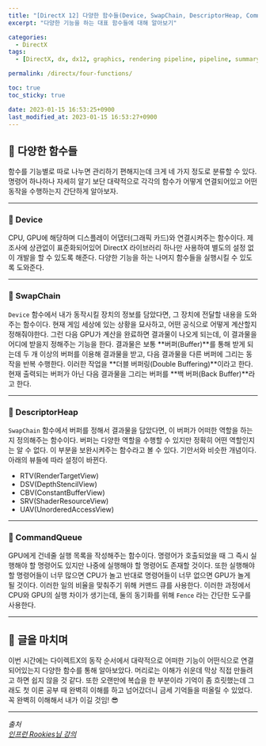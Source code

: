 ```yaml
---
title: "[DirectX 12] 다양한 함수들(Device, SwapChain, DescriptorHeap, CommandQueue)"
excerpt: "다양한 기능을 하는 대표 함수들에 대해 알아보기"

categories:
  - DirectX
tags:
  - [DirectX, dx, dx12, graphics, rendering pipeline, pipeline, summary, device, swapchain, descriptorheap, commandqueue]

permalink: /directx/four-functions/

toc: true
toc_sticky: true

date: 2023-01-15 16:53:25+0900
last_modified_at: 2023-01-15 16:53:27+0900
---
```


## 👻 다양한 함수들
함수를 기능별로 따로 나누면 관리하기 편해지는데 크게 네 가지 정도로 분류할 수 있다. 명령어 하나하나 자세히 알기 보단 대략적으로 각각의 함수가 어떻게 연결되어있고 어떤 동작을 수행하는지 간단하게 알아보자.

***

### 🌱 Device
CPU, GPU에 해당하며 디스플레이 어댑터(그래픽 카드)와 연결시켜주는 함수이다. 제조사에 상관없이 표준화되어있어 DirectX 라이브러리 하나만 사용하여 별도의 설정 없이 개발을 할 수 있도록 해준다. 다양한 기능을 하는 나머지 함수들을 실행시킬 수 있도록 도와준다.

***

### 🌱 SwapChain
``` Device ``` 함수에서 내가 동작시킬 장치의 정보를 담았다면, 그 장치에 전달할 내용을 도와주는 함수이다. 현재 게임 세상에 있는 상황을 묘사하고, 어떤 공식으로 어떻게 계산할지 정해줘야한다. 그런 다음 GPU가 계산을 완료하면 결과물이 나오게 되는데, 이 결과물을 어디에 받을지 정해주는 기능을 한다. 결과물은 보통 **버퍼(Buffer)**를 통해 받게 되는데 두 개 이상의 버퍼를 이용해 결과물을 받고, 다음 결과물을 다른 버퍼에 그리는 동작을 반복 수행한다. 이러한 작업을 **더블 버퍼링(Double Buffering)**이라고 한다. 현재 출력되는 버퍼가 아닌 다음 결과물을 그리는 버퍼를 **백 버퍼(Back Buffer)**라고 한다.

***

### 🌱 DescriptorHeap
``` SwapChain ``` 함수에서 버퍼를 정해서 결과물을 담았다면, 이 버퍼가 어떠한 역할을 하는지 정의해주는 함수이다. 버퍼는 다양한 역할을 수행할 수 있지만 정확히 어떤 역할인지는 알 수 없다. 이 부분을 보완시켜주는 함수라고 볼 수 있다. 기안서와 비슷한 개념이다. 아래의 뷰들에 따라 설정이 바뀐다.

- RTV(RenderTargetView)
- DSV(DepthStencilView)
- CBV(ConstantBufferView)
- SRV(ShaderResourceView)
- UAV(UnorderedAccessView)

***

### 🌱 CommandQueue
GPU에게 건네줄 실행 목록을 작성해주는 함수이다. 명령어가 호출되었을 때 그 즉시 실행해야 할 명령어도 있지만 나중에 실행해야 할 명령어도 존재할 것이다. 또한 실행해야 할 명령어들이 너무 많으면 CPU가 놀고 반대로 명령어들이 너무 없으면 GPU가 놀게 될 것이다. 이러한 일의 비율을 맞춰주기 위해 커맨드 큐를 사용한다. 이러한 과정에서 CPU와 GPU의 실행 차이가 생기는데, 둘의 동기화를 위해 ``` Fence ``` 라는 간단한 도구를 사용한다.

***

## 👻 글을 마치며
이번 시간에는 다이렉트X의 동작 순서에서 대략적으로 어떠한 기능이 어떤식으로 연결되어있는지 다양한 함수를 통해 알아보았다. 머리로는 이해가 쉬운데 막상 직접 만들려고 하면 쉽지 않을 것 같다. 또한 오랜만에 복습을 한 부분이라 기억이 좀 흐릿했는데 그래도 첫 이론 공부 때 완벽히 이해를 하고 넘어갔더니 금세 기억들을 떠올릴 수 있었다. 꼭 완벽히 이해해서 내가 이길 것임! 😎

***

_출처_   
_[인프런 Rookies님 강의](https://inf.run/uEZu)_   